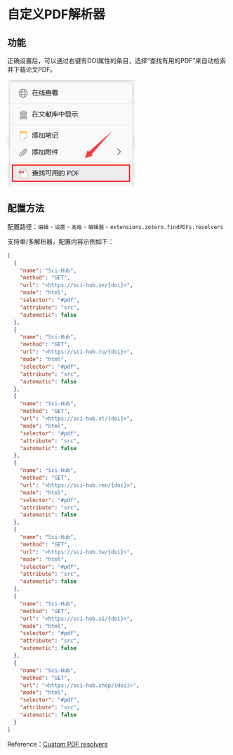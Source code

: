 # 自定义PDF解析器

## 功能

正确设置后，可以通过右键有DOI属性的条目，选择“查找有用的PDF”来自动检索并下载论文PDF。

![](_assets/Pasted%20image%2020240724163258.png)

## 配置方法

配置路径：`编辑` - `设置` - `高级` - `编辑器` - `extensions.zotero.findPDFs.resolvers`

支持单/多解析器，配置内容示例如下：

```json
[
  {
    "name": "Sci-Hub",
    "method": "GET",
    "url": "<https://sci-hub.se/{doi}>",
    "mode": "html",
    "selector": "#pdf",
    "attribute": "src",
    "automatic": false
  },
  {
    "name": "Sci-Hub",
    "method": "GET",
    "url": "<https://sci-hub.ru/{doi}>",
    "mode": "html",
    "selector": "#pdf",
    "attribute": "src",
    "automatic": false
  },
  {
    "name": "Sci-Hub",
    "method": "GET",
    "url": "<https://sci-hub.st/{doi}>",
    "mode": "html",
    "selector": "#pdf",
    "attribute": "src",
    "automatic": false
  },
  {
    "name": "Sci-Hub",
    "method": "GET",
    "url": "<https://sci-hub.ren/{doi}>",
    "mode": "html",
    "selector": "#pdf",
    "attribute": "src",
    "automatic": false
  },
  {
    "name": "Sci-Hub",
    "method": "GET",
    "url": "<https://sci-hub.tw/{doi}>",
    "mode": "html",
    "selector": "#pdf",
    "attribute": "src",
    "automatic": false
  },
  {
    "name": "Sci-Hub",
    "method": "GET",
    "url": "<https://sci-hub.si/{doi}>",
    "mode": "html",
    "selector": "#pdf",
    "attribute": "src",
    "automatic": false
  },
  {
    "name": "Sci-Hub",
    "method": "GET",
    "url": "<https://sci-hub.shop/{doi}>",
    "mode": "html",
    "selector": "#pdf",
    "attribute": "src",
    "automatic": false
  }
]
```

Reference：[Custom PDF resolvers](https://www.zotero.org/support/kb/custom_pdf_resolvers)